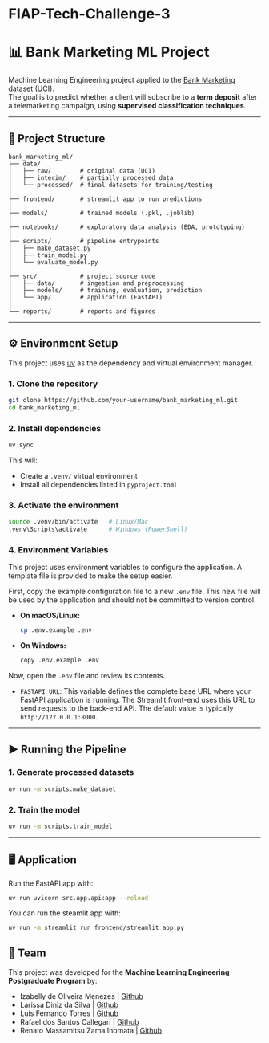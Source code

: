 # FIAP-Tech-Challenge-3
# 📊 Bank Marketing ML Project

Machine Learning Engineering project applied to the [Bank Marketing dataset (UCI)](https://archive.ics.uci.edu/dataset/222/bank+marketing).  
The goal is to predict whether a client will subscribe to a **term deposit** after a telemarketing campaign, using **supervised classification techniques**.  

---

## 📂 Project Structure

```
bank_marketing_ml/
├── data/
│   ├── raw/        # original data (UCI)
│   ├── interim/    # partially processed data
│   └── processed/  # final datasets for training/testing
│
├── frontend/       # streamlit app to run predictions
│
├── models/         # trained models (.pkl, .joblib)
│
├── notebooks/      # exploratory data analysis (EDA, prototyping)
│
├── scripts/        # pipeline entrypoints
│   ├── make_dataset.py
│   ├── train_model.py
│   └── evaluate_model.py
│
├── src/            # project source code
│   ├── data/       # ingestion and preprocessing
│   ├── models/     # training, evaluation, prediction
│   └── app/        # application (FastAPI)
│
└── reports/        # reports and figures
```

---

## ⚙️ Environment Setup

This project uses [uv](https://github.com/astral-sh/uv) as the dependency and virtual environment manager.

### 1. Clone the repository
```bash
git clone https://github.com/your-username/bank_marketing_ml.git
cd bank_marketing_ml
```

### 2. Install dependencies
```bash
uv sync
```

This will:
- Create a `.venv/` virtual environment  
- Install all dependencies listed in `pyproject.toml`  

### 3. Activate the environment
```bash
source .venv/bin/activate   # Linux/Mac
.venv\Scripts\activate      # Windows (PowerShell)
```

### 4. Environment Variables

This project uses environment variables to configure the application. A template file is provided to make the setup easier.

First, copy the example configuration file to a new `.env` file. This new file will be used by the application and should not be committed to version control.

* **On macOS/Linux:**
    ```bash
    cp .env.example .env
    ```
* **On Windows:**
    ```bash
    copy .env.example .env
    ```

Now, open the `.env` file and review its contents.

* `FASTAPI_URL`: This variable defines the complete base URL where your FastAPI application is running. The Streamlit front-end uses this URL to send requests to the back-end API. The default value is typically `http://127.0.0.1:8000`.
---

## ▶️ Running the Pipeline

### 1. Generate processed datasets
```bash
uv run -m scripts.make_dataset
```

### 2. Train the model
```bash
uv run -m scripts.train_model
```

<!-- ### 3. Evaluate the model
```bash
uv run scripts/evaluate_model.py
``` -->

---

## 🖥️ Application

Run the FastAPI app with:
```bash
uv run uvicorn src.app.api:app --reload
```

You can run the steamlit app with:

```bash
uv run -m streamlit run frontend/streamlit_app.py 
```

<!-- ---

## ✅ Testing

Run unit tests:
```bash
uv run pytest
```

--- -->

## 👥 Team

This project was developed for the **Machine Learning Engineering Postgraduate Program** by:  
* Izabelly de Oliveira Menezes | [Github](https://github.com/izabellyomenezes)
* Larissa Diniz da Silva | [Github](https://github.com/Ldiniz737)
* Luis Fernando Torres | [Github](https://github.com/luuisotorres)
* Rafael dos Santos Callegari | [Github](https://github.com/rafaelcallegari)
* Renato Massamitsu Zama Inomata | [Github](https://github.com/renatoinomata)